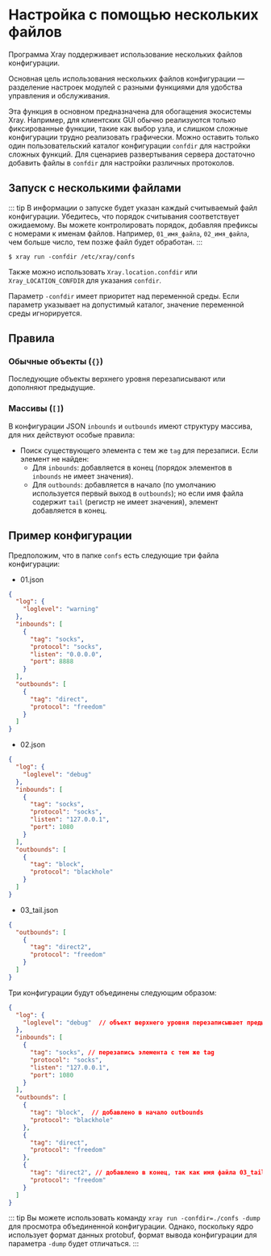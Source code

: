 # Настройка с помощью нескольких файлов

Программа Xray поддерживает использование нескольких файлов конфигурации.

Основная цель использования нескольких файлов конфигурации — разделение настроек модулей с разными функциями для удобства управления и обслуживания.

Эта функция в основном предназначена для обогащения экосистемы Xray. Например, для клиентских GUI обычно реализуются только фиксированные функции, такие как выбор узла, и слишком сложные конфигурации трудно реализовать графически. Можно оставить только один пользовательский каталог конфигурации `confdir` для настройки сложных функций. Для сценариев развертывания сервера достаточно добавить файлы в `confdir` для настройки различных протоколов.

## Запуск с несколькими файлами

::: tip
В информации о запуске будет указан каждый считываемый файл конфигурации. Убедитесь, что порядок считывания соответствует ожидаемому. Вы можете контролировать порядок, добавляя префиксы с номерами к именам файлов. Например, `01_имя_файла`, `02_имя_файла`, чем больше число, тем позже файл будет обработан.
:::

```shell
$ xray run -confdir /etc/xray/confs
```

Также можно использовать `Xray.location.confdir` или `Xray_LOCATION_CONFDIR` для указания `confdir`.

Параметр `-confdir` имеет приоритет над переменной среды. Если параметр указывает на допустимый каталог, значение переменной среды игнорируется.

## Правила

### Обычные объекты (`{}`)

Последующие объекты верхнего уровня перезаписывают или дополняют предыдущие.

### Массивы (`[]`)

В конфигурации JSON `inbounds` и `outbounds` имеют структуру массива, для них действуют особые правила:

- Поиск существующего элемента с тем же `tag` для перезаписи. Если элемент не найден:
  - Для `inbounds`: добавляется в конец (порядок элементов в `inbounds` не имеет значения).
  - Для `outbounds`: добавляется в начало (по умолчанию используется первый выход в `outbounds`); но если имя файла содержит `tail` (регистр не имеет значения), элемент добавляется в конец.

## Пример конфигурации

Предположим, что в папке `confs` есть следующие три файла конфигурации:

- 01.json

```json
{
  "log": {
    "loglevel": "warning"
  },
  "inbounds": [
    {
      "tag": "socks",
      "protocol": "socks",
      "listen": "0.0.0.0",
      "port": 8888
    }
  ],
  "outbounds": [
    {
      "tag": "direct",
      "protocol": "freedom"
    }
  ]
}
```

- 02.json

```json
{
  "log": {
    "loglevel": "debug"
  },
  "inbounds": [
    {
      "tag": "socks",
      "protocol": "socks",
      "listen": "127.0.0.1",
      "port": 1080
    }
  ],
  "outbounds": [
    {
      "tag": "block",
      "protocol": "blackhole"
    }
  ]
}
```

- 03_tail.json

```json
{
  "outbounds": [
    {
      "tag": "direct2",
      "protocol": "freedom"
    }
  ]
}
```

Три конфигурации будут объединены следующим образом:

```json
{
  "log": {
    "loglevel": "debug"  // объект верхнего уровня перезаписывает предыдущий
  },
  "inbounds": [
    {
      "tag": "socks", // перезапись элемента с тем же tag
      "protocol": "socks",
      "listen": "127.0.0.1",
      "port": 1080 
    }
  ],
  "outbounds": [
    {
      "tag": "block",  // добавлено в начало outbounds
      "protocol": "blackhole"
    },
    {
      "tag": "direct",
      "protocol": "freedom"
    },
    {
      "tag": "direct2", // добавлено в конец, так как имя файла 03_tail.json содержит tail
      "protocol": "freedom"
    }
  ]
}
```

::: tip
Вы можете использовать команду `xray run -confdir=./confs -dump` для просмотра объединенной конфигурации. Однако, поскольку ядро использует формат данных protobuf, формат вывода конфигурации для параметра `-dump` будет отличаться.
:::


